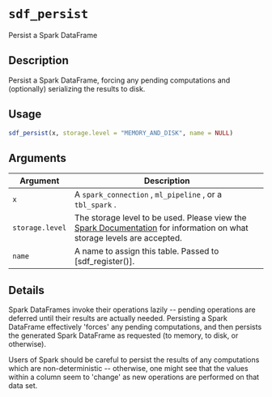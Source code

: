 # `sdf_persist`

Persist a Spark DataFrame


## Description

Persist a Spark DataFrame, forcing any pending computations and (optionally)
 serializing the results to disk.


## Usage

```r
sdf_persist(x, storage.level = "MEMORY_AND_DISK", name = NULL)
```


## Arguments

Argument      |Description
------------- |----------------
`x`     |     A `spark_connection` , `ml_pipeline` , or a `tbl_spark` .
`storage.level`     |     The storage level to be used. Please view the [Spark Documentation](http://spark.apache.org/docs/latest/programming-guide.html#rdd-persistence)  for information on what storage levels are accepted.
`name`     |     A name to assign this table. Passed to [sdf_register()].


## Details

Spark DataFrames invoke their operations lazily -- pending operations are
 deferred until their results are actually needed. Persisting a Spark
 DataFrame effectively 'forces' any pending computations, and then persists
 the generated Spark DataFrame as requested (to memory, to disk, or
 otherwise).
 
 Users of Spark should be careful to persist the results of any computations
 which are non-deterministic -- otherwise, one might see that the values
 within a column seem to 'change' as new operations are performed on that
 data set.


